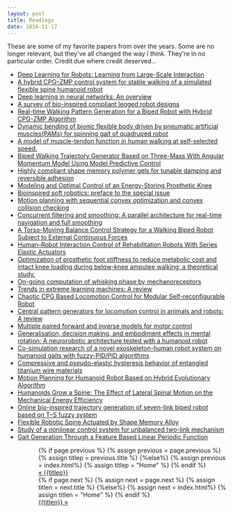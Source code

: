 ```yaml
---
layout: post
title: Readings
date: 2016-11-17
---
```

These are some of my favorite papers from over the years. Some are no longer relevant, but they've all changed the way I think. They're in no particular order. Credit due where credit deserved...
<ul>
<li><a href="https://research.googleblog.com/2016/03/deep-learning-for-robots-learning-from.html" target="_blank">Deep Learning for Robots: Learning from Large-Scale Interaction</a></li>
<li><a href="http://www.sciencedirect.com/science/article/pii/S0893608009002883" target="_blank">A hybrid CPG–ZMP control system for stable walking of a simulated flexible spine humanoid robot</a><br></li>
<li><a href="http://www.sciencedirect.com/science/article/pii/S0893608014002135" target="_blank">Deep learning in neural networks: An overview</a><br>
<li><a href="http://iopscience.iop.org/1748-3190/7/4/041001" target="_blank">A survey of bio-inspired compliant legged robot designs</a><br></li>
<li><a href="https://www.researchgate.net/publication/268225813_Real-time_Walking_Pattern_Generation_for_Biped_Robot_with_Hybrid_CPG-ZMP_Algorithm" target="_blank">Real-time Walking Pattern Generation for a Biped Robot with Hybrid CPG-ZMP Algorithm</a><br></li>
<li><a href="http://link.springer.com/article/10.3901/CJME.2015.1016.123" target="_blank">Dynamic bending of bionic flexible body driven by pneumatic artificial muscles(PAMs) for spinning gait of quadruped robot</a><br></li>
<li><a href="https://www.ncbi.nlm.nih.gov/pubmed/24608689" target="_blank">A model of muscle-tendon function in human walking at self-selected speed.</a><br></li>
<li><a href="http://ieeexplore.ieee.org/document/7244224/" target="_blank">Biped Walking Trajectory Generator Based on Three-Mass With Angular Momentum Model Using Model Predictive Control</a><br></li>
<li><a href="http://iopscience.iop.org/article/10.1088/0964-1726/25/2/025004/meta" target="_blank">Highly compliant shape memory polymer gels for tunable damping and reversible adhesion</a><br></li>
<li><a href="http://biomechanical.asmedigitalcollection.asme.org/article.aspx?articleid=1475421" target="_blank">Modeling and Optimal Control of an Energy-Storing Prosthetic Knee</a><br></li>
<li><a href="http://iopscience.iop.org/article/10.1088/1748-3190/11/2/020401/meta" target="_blank">Bioinspired soft robotics: preface to the special issue</a><br></li>
<li><a href="http://ijr.sagepub.com/content/early/2014/06/04/0278364914528132" target="_blank">Motion planning with sequential convex optimization and convex collision checking</a><br></li>
<li><a href="http://ijr.sagepub.com/content/33/12/1544" target="_blank">Concurrent filtering and smoothing: A parallel architecture for real-time navigation and full smoothing</a><br></li>
<li><a href="http://www.worldscientific.com/doi/10.1142/S0219843615500036" target="_blank">A Torso-Moving Balance Control Strategy for a Walking Biped Robot Subject to External Continuous Forces</a><br></li>
<li><a href="http://ieeexplore.ieee.org/document/7177120/" target="_blank">Human–Robot Interaction Control of Rehabilitation Robots With Series Elastic Actuators</a><br></li>
<li><a href="https://www.ncbi.nlm.nih.gov/pubmed/23387787" target="_blank">Optimization of prosthetic foot stiffness to reduce metabolic cost and intact knee loading during below-knee amputee walking: a theoretical study.</a><br></li>
<li><a href="http://www.nature.com/neuro/journal/v19/n3/full/nn.4221.html" target="_blank">On-going computation of whisking phase by mechanoreceptors</a><br></li>
<li><a href="http://www.sciencedirect.com/science/article/pii/S0893608014002214" target="_blank">Trends in extreme learning machines: A review</a><br>
<li><a href="http://www.sciencedirect.com/science/article/pii/S1672652914601578" target="_blank">Chaotic CPG Based Locomotion Control for Modular Self-reconfigurable Robot</a><br></li>
<li><a href="http://www.sciencedirect.com/science/article/pii/S0893608008000804" target="_blank">Central pattern generators for locomotion control in animals and robots: A review</a><br></li>
<li><a href="http://www.sciencedirect.com/science/article/pii/S0893608098000665">Multiple paired forward and inverse models for motor control</a><br></li>
<li><a href="http://www.sciencedirect.com/science/article/pii/S0893608015001859" target="_blank">Generalisation, decision making, and embodiment effects in mental rotation: A neurorobotic architecture tested with a humanoid robot</a><br></li>
<li><a href="http://www.sciencedirect.com/science/article/pii/S0965997814001483" target="_blank">Co-simulation research of a novel exoskeleton-human robot system on humanoid gaits with fuzzy-PID/PID algorithms</a><br></li>
<li><a href="http://www.sciencedirect.com/science/article/pii/S0921509310002509" target="_blank">Compressive and pseudo-elastic hysteresis behavior of entangled titanium wire materials</a><br></li>
<li><a href="https://www.researchgate.net/publication/221905549_Motion_Planning_for_Humanoid_Robot_Based_on_Hybrid_Evolutionary_Algorithm" target="_blank">Motion Planning for Humanoid Robot Based on Hybrid Evolutionary Algorithm</a><br></li>
<li><a href="http://ieeexplore.ieee.org/document/6305985/?reload=true&arnumber=6305985" target="_blank">Humanoids Grow a Spine: The Effect of Lateral Spinal Motion on the Mechanical Energy Efficiency</a><br></li>
<li><a href="http://www.sciencedirect.com/science/article/pii/S1568494613001701" target="_blank">Online bio-inspired trajectory generation of seven-link biped robot based on T–S fuzzy system</a><br></li>
<li><a href="http://arx.sagepub.com/content/11/4/56.full" target="_blank">Flexible Robotic Spine Actuated by Shape Memory Alloy</a><br></li>
<li><a href="http://ieeexplore.ieee.org/document/7321290/" target="_blank">Study of a nonlinear control system for unbalanced two-link mechanism</a><br></li>
<li><a href="http://ieeexplore.ieee.org/abstract/document/7158889/" target="_blank">Gait Generation Through a Feature Based Linear Periodic Function</a><br></li>
<ul class="footer">
    <ul class="button">
        {% if page.previous %}
            {% assign previous = page.previous %}
            {% assign titlep = previous.title %}
        {%else%}
            {% assign previous = index.html%}
            {% assign titlep = "Home" %}
        {% endif %}
        <div class="button0"><a href="{{site.baseurl}}{{previous.url}}">&laquo; {{titlep}}</a></div>
        {% if page.next %}
            {% assign next = page.next %}
            {% assign titlen = next.title %}
        {%else%}
            {% assign next = index.html%}
            {% assign titlen = "Home" %}
        {% endif %}
        <div class="button0"><a href="{{site.baseurl}}{{next.url}}">{{titlen}} &raquo;</a></div>         
    </ul>
</ul>

